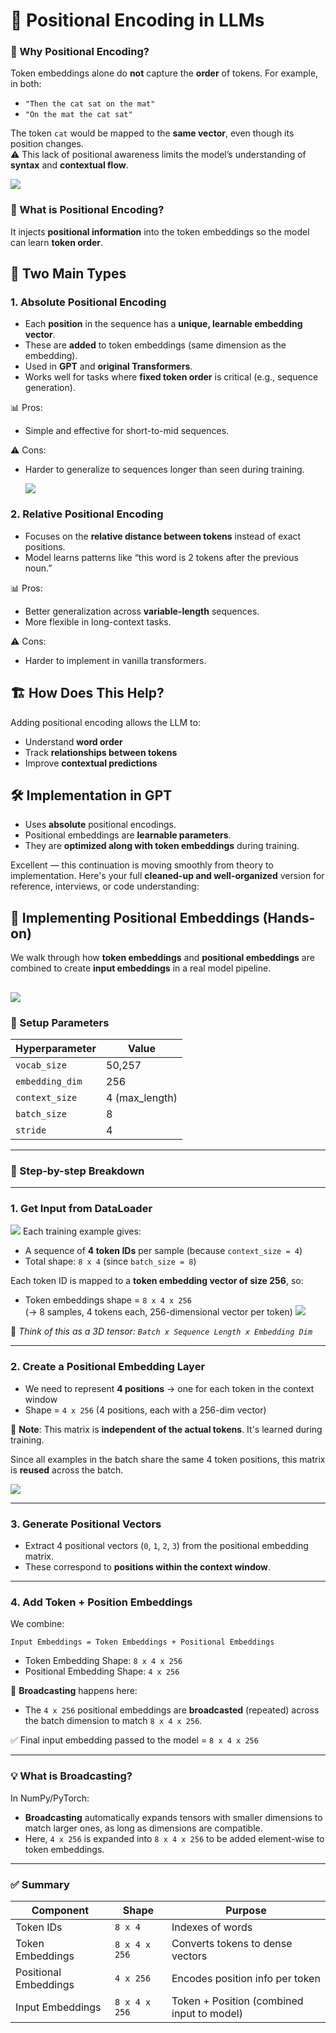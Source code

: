 # 🔹 **Positional Encoding in LLMs**

### 🧠 Why Positional Encoding?

Token embeddings alone do **not** capture the **order** of tokens.
For example, in both:

- `"Then the cat sat on the mat"`
- `"On the mat the cat sat"`

The token `cat` would be mapped to the **same vector**, even though its position changes. <br>
⚠️ This lack of positional awareness limits the model’s understanding of **syntax** and **contextual flow**.

![](images/L11_posi_enc.png)

### 📌 What is Positional Encoding?

It injects **positional information** into the token embeddings so the model can learn **token order**.

## 📘 Two Main Types

### 1. **Absolute Positional Encoding**

- Each **position** in the sequence has a **unique, learnable embedding vector**.
- These are **added** to token embeddings (same dimension as the embedding).
- Used in **GPT** and **original Transformers**.
- Works well for tasks where **fixed token order** is critical (e.g., sequence generation).

📊 Pros:

- Simple and effective for short-to-mid sequences.

⚠️ Cons:

- Harder to generalize to sequences longer than seen during training.

  ![](images/L11_abs_enc.png)

### 2. **Relative Positional Encoding**

- Focuses on the **relative distance between tokens** instead of exact positions.
- Model learns patterns like “this word is 2 tokens after the previous noun.”

📊 Pros:

- Better generalization across **variable-length** sequences.
- More flexible in long-context tasks.

⚠️ Cons:

- Harder to implement in vanilla transformers.

## 🏗 How Does This Help?

Adding positional encoding allows the LLM to:

- Understand **word order**
- Track **relationships between tokens**
- Improve **contextual predictions**

## 🛠️ Implementation in GPT

- Uses **absolute** positional encodings.
- Positional embeddings are **learnable parameters**.
- They are **optimized along with token embeddings** during training.

Excellent — this continuation is moving smoothly from theory to implementation. Here's your full **cleaned-up and well-organized** version for reference, interviews, or code understanding:

## 🔧 **Implementing Positional Embeddings (Hands-on)**

We walk through how **token embeddings** and **positional embeddings** are combined to create **input embeddings** in a real model pipeline.

## ![](images/L11_img1.png)

### 📐 Setup Parameters

| Hyperparameter  | Value          |
| --------------- | -------------- |
| `vocab_size`    | 50,257         |
| `embedding_dim` | 256            |
| `context_size`  | 4 (max_length) |
| `batch_size`    | 8              |
| `stride`        | 4              |

---

### 🧾 Step-by-step Breakdown

---

### **1. Get Input from DataLoader**

![](images/L11_img2.png)
Each training example gives:

- A sequence of **4 token IDs** per sample (because `context_size = 4`)
- Total shape: `8 x 4` (since `batch_size = 8`)

Each token ID is mapped to a **token embedding vector of size 256**, so:

- Token embeddings shape = `8 x 4 x 256` <br>
  (→ 8 samples, 4 tokens each, 256-dimensional vector per token)
  ![](images/L11_img3.png)

🧠 _Think of this as a 3D tensor: `Batch x Sequence Length x Embedding Dim`_

---

### **2. Create a Positional Embedding Layer**

- We need to represent **4 positions** → one for each token in the context window
- Shape = `4 x 256`
  (4 positions, each with a 256-dim vector)

📝 **Note**: This matrix is **independent of the actual tokens**. It's learned during training.

Since all examples in the batch share the same 4 token positions, this matrix is **reused** across the batch.

![](images/L11_img4.png)

---

### **3. Generate Positional Vectors**

- Extract 4 positional vectors (`0`, `1`, `2`, `3`) from the positional embedding matrix.
- These correspond to **positions within the context window**.

---

### **4. Add Token + Position Embeddings**

We combine:

```
Input Embeddings = Token Embeddings + Positional Embeddings
```

- Token Embedding Shape: `8 x 4 x 256`
- Positional Embedding Shape: `4 x 256`

🧠 **Broadcasting** happens here:

- The `4 x 256` positional embeddings are **broadcasted** (repeated) across the batch dimension to match `8 x 4 x 256`.

✅ Final input embedding passed to the model = `8 x 4 x 256`

---

### 💡 What is Broadcasting?

In NumPy/PyTorch:

- **Broadcasting** automatically expands tensors with smaller dimensions to match larger ones, as long as dimensions are compatible.
- Here, `4 x 256` is expanded into `8 x 4 x 256` to be added element-wise to token embeddings.

---

### ✅ Summary

| Component             | Shape         | Purpose                                    |
| --------------------- | ------------- | ------------------------------------------ |
| Token IDs             | `8 x 4`       | Indexes of words                           |
| Token Embeddings      | `8 x 4 x 256` | Converts tokens to dense vectors           |
| Positional Embeddings | `4 x 256`     | Encodes position info per token            |
| Input Embeddings      | `8 x 4 x 256` | Token + Position (combined input to model) |
